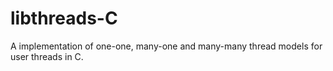 # libthreads-C

A implementation of one-one, many-one and many-many thread models for user
threads in C.
